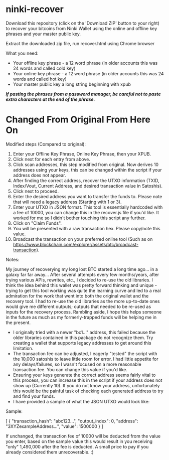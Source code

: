 # ninki-recover

Download this repository (click on the 'Download ZIP' button to your right) to recover your bitcoins from Ninki Wallet using the online and offline key phrases and your master public key.

Extract the downloaded zip file, run recover.html using Chrome browser

What you need:

* Your offline key phrase - a 12 word phrase (in older accounts this was 24 words and called cold key)
* Your online key phrase - a 12 word phrase (in older accounts this was 24 words and called hot key)
* Your master public key a long string beginning with xpub

***If pasting the phrases from a password manager, be careful not to paste extra characters at the end of the phrase.***

# Changed From Original From Here On

Modified steps (Compared to original):

1. Enter your Offline Key Phrase, Online Key Phrase, then your XPUB.
2. Click next for each entry from above.
3. Click scan addresses, this step modified from original. Now derives 10 addresses using your keys, this can be changed within the script if your address does not appear.
4. After finding the correct address, recover the UTXO information (TXID, Index/Vout, Current Address, and desired transaction value in Satoshis).
5. Click next to proceed.
6. Enter the desired address you want to transfer the funds to. Please note that will need a legacy address (Starting with 1 or 3).
7. Enter your UTXO in JSON format. This tool is essentially hardcoded with a fee of 10000, you can change this in the recover.js file if you'd like. It worked for me so I didn't bother touching this script any further.
8. Click on "Claim Funds".
9. You will be presented with a raw transaction hex. Please copy/note this value.
10. Broadcast the transaction on your preferred online tool (Such as on https://www.blockchain.com/explorer/assets/btc/broadcast-transaction).
    
Notes:

My journey of recoverying my long lost BTC started a long time ago... in a galaxy far far away... After several attempts every few months/years, after trying various APIs, rewrites, etc., I decided to re-use the old libraries. I think the idea behind this wallet was pretty forward thinking and unique - trying to get this tool working was quite the learning curve and led to a real admiration for the work that went into both the original wallet and the recovery tool. I had to re-use the old libraries as the more up-to-date ones would give me different outputs; outputs that needed to be re-used as inputs for the recovery process. Rambling aside, I hope this helps someone in the future as much as my formerly-trapped funds will be helping me in the present.

- I originally tried with a newer "bc1..." address, this failed because the older libraries contained in this package do not recognize them. Try creating a wallet that supports legacy addresses to get around this limitation.
- The transaction fee can be adjusted, I eagerly "tested" the script with the 10,000 satoshis to leave little room for error. I had little appetite for any delays/failures, so I wasn't focused on a more reasonable transaction fee. You can change this value if you'd like.
- Ensuring your keys generate the correct address seems fairly vital to this process, you can increase this in the script if your address does not show up (Currently 10). If you do not know your address, unfortunately this would be the painful task of checking each generated address to try and find your funds.
- I have provided a sample of what the JSON UTXO would look like:

Sample:

[
  {
    "transaction_hash": "abc123...",
    "output_index": 0,
    "address": "3XYZexampleAddress...",
    "value": 1500000
  }
]

If unchanged, the transaction fee of 10000 will be deducted from the value you enter, based on the sample value this would result in you receiving "only" 1,490,000 after the fee is deducted. A small price to pay if you already considered them unrecoverable. :)

